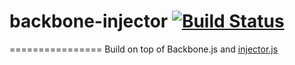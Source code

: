 # backbone-injector [![Build Status](https://travis-ci.org/PaulTondeur/backbone-injector.png)](https://travis-ci.org/PaulTondeur/backbone-injector)
================
Build on top of Backbone.js and [injector.js](https://github.com/biggerboat/injector.js)

